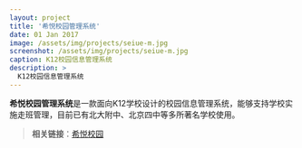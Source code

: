 ```yaml
---
layout: project
title: '希悦校园管理系统'
date: 01 Jan 2017
image: /assets/img/projects/seiue-m.jpg
screenshot: /assets/img/projects/seiue-m.jpg
caption: K12校园信息管理系统
description: >
  K12校园信息管理系统
---
```


**希悦校园管理系统**是一款面向K12学校设计的校园信息管理系统，能够支持学校实施走班管理，目前已有北大附中、北京四中等多所著名学校使用。

> **相关链接**：[希悦校园](http://www.seiue.com/)